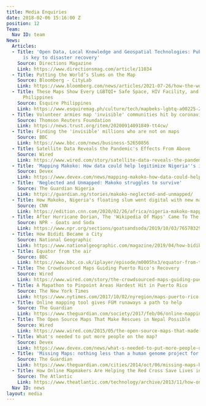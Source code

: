 ```yaml
---
title: Media Enquiries
date: 2018-02-06 15:16:00 Z
position: 12
Team:
  Nav ID: team
News:
  Articles:
  - Title: 'Open Data, Local Knowledge and Geospatial Technologies: Public Participation
      is key to disaster recovery'
    Source: Directions Magazine
    Link: https://www.directionsmag.com/article/11034
  - Title: Putting the World’s Slums on the Map
    Source: Bloomberg - CityLab
    Link: https://www.bloomberg.com/news/articles/2021-07-26/how-the-world-s-slums-can-get-back-on-the-map
  - Title: These Maps Show Every LGBTQI+ Safe Space, HIV Facility, and Story in the
      Philippines
    Source: Esquire Philippines
    Link: https://www.esquiremag.ph/culture/tech/mapbeks-lgbtq-a00225-20210720?ref=feed_1&fbclid=IwAR1-or3qcPHigqDHvPsDdCiUFmjFA9TqCcMeC6dlhePU9ceebq_DgKBp9SY
  - Title: Volunteer armies map 'invisible' communities hit by coronavirus
    Source: Thomson Reuters Foundation
    Link: https://news.trust.org/item/20200914091849-tt4cw/
  - Title: Finding the 'invisible' millions who are not on maps
    Source: BBC
    Link: https://www.bbc.com/news/business-52650856
  - Title: Satellite Data Reveals the Pandemic's Effects From Above
    Source: Wired
    Link: https://www.wired.com/story/satellite-data-reveals-the-pandemics-effects-from-above/
  - Title: 'Mapping Makoko: How data could help legitimize Nigeria''s informal settlements'
    Source: Devex
    Link: https://www.devex.com/news/mapping-makoko-how-data-could-help-legitimize-nigeria-s-informal-settlements-96793
  - Title: 'Neglected and Unmapped: Makoko struggles to survive'
    Source: The Guardian Nigeria
    Link: https://guardian.ng/stories/makoko-neglected-and-unmapped/
  - Title: How Makoko, Nigeria's floating slum went digital with new mapping project
    Source: CNN
    Link: https://edition.cnn.com/2020/02/26/africa/nigeria-makoko-mapping-intl/index.html
  - Title: After Hurricane Dorian, The 'Wikipedia Of Maps' Came To The Rescue
    Source: NPR - Goats and Soda
    Link: https://www.npr.org/sections/goatsandsoda/2019/10/03/765783296/after-hurricane-dorian-the-wikipedia-of-maps-came-to-the-rescue?utm_campaign=npr&utm_medium=social&utm_term=nprnews&utm_source=twitter.com
  - Title: How Bididi Became a City
    Source: National Geographic
    Link: https://www.nationalgeographic.com/magazine/2019/04/how-bidibidi-uganda-refugee-camp-became-city/
  - Title: Equator from the air
    Source: BBC
    Link: https://www.bbc.co.uk/iplayer/episode/m0005hx3/equator-from-the-air-series-1-1-africa
  - Title: The Crowdsourced Maps Guiding Puerto Rico's Recovery
    Source: Wired
    Link: https://www.wired.com/story/the-crowdsourced-maps-guiding-puerto-ricos-recovery/
  - Title: A Mapathon to Pinpoint Areas Hardest Hit in Puerto Rico
    Source: The New York Times
    Link: https://www.nytimes.com/2017/10/02/nyregion/maps-puerto-rico-hurricane-maria.html
  - Title: Online mapping tool gives FGM runaways a path to help
    Source: The Guardian
    Link: https://www.theguardian.com/society/2017/feb/06/online-mapping-tool-gives-fgm-runaways-a-path-to-help?CMP=twt_a-world_b-gdnworld
  - Title: The Open Source Maps That Make Rescues in Nepal Possible
    Source: Wired
    Link: https://www.wired.com/2015/05/the-open-source-maps-that-made-rescues-in-nepal-possible/
  - Title: What's needed to put more people on the map?
    Source: Devex
    Link: https://www.devex.com/news/what-s-needed-to-put-more-people-on-the-map-87650
  - Title: 'Missing Maps: nothing less than a human genome project for cities'
    Source: The Guardian
    Link: https://www.theguardian.com/cities/2014/oct/06/missing-maps-human-genome-project-unmapped-cities
  - Title: How Online Mapmakers Are Helping the Red Cross Save Lives in the Philippines
    Source: The Atlantic
    Link: https://www.theatlantic.com/technology/archive/2013/11/how-online-mapmakers-are-helping-the-red-cross-save-lives-in-the-philippines/281366/
  Nav ID: news
layout: media
---
```


